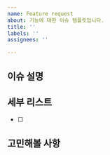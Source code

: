 ```yaml
---
name: Feature request
about: 기능에 대한 이슈 템플릿입니다.
title: ''
labels: ''
assignees: ''

---
```


## 이슈 설명

<!-- 기능에 대한 설명을 자세히 작성해주세요. -->

## 세부 리스트
- [ ] 


## 고민해볼 사항
